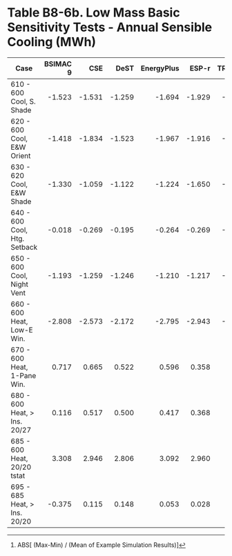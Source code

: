 # Table B8-6b. Low Mass Basic Sensitivity Tests - Annual Sensible Cooling (MWh)
| Case |BSIMAC 9 |CSE |DeST |EnergyPlus |ESP-r |TRNSYS | |Min |Max |Mean |Dev % [^1] | |TestSoftware1 |
|-----|-----:|-----:|-----:|-----:|-----:|-----:|-----:|-----:|-----:|-----:|-----:|-----:|-----:|
| 610 - 600 Cool, S. Shade |-1.523 |-1.531 |-1.259 |-1.694 |-1.929 |-1.663 | |-1.929 |-1.259 |-1.600 |41.9 | |-1.694 |
| 620 - 600 Cool, E&W Orient |-1.418 |-1.834 |-1.523 |-1.967 |-1.916 |-1.939 | |-1.967 |-1.418 |-1.766 |31.1 | |-1.967 |
| 630 - 620 Cool, E&W Shade |-1.330 |-1.059 |-1.122 |-1.224 |-1.650 |-1.268 | |-1.650 |-1.059 |-1.276 |46.4 | |-1.224 |
| 640 - 600 Cool, Htg. Setback |-0.018 |-0.269 |-0.195 |-0.264 |-0.269 |-0.302 | |-0.302 |-0.018 |-0.220 |129.5 | |-0.264 |
| 650 - 600 Cool, Night Vent |-1.193 |-1.259 |-1.246 |-1.210 |-1.217 |-1.147 | |-1.259 |-1.147 |-1.212 |9.2 | |-1.210 |
| 660 - 600 Heat, Low-E Win. |-2.808 |-2.573 |-2.172 |-2.795 |-2.943 |-2.813 | |-2.943 |-2.172 |-2.684 |28.7 | |-2.795 |
| 670 - 600 Heat, 1-Pane Win. |0.717 |0.665 |0.522 |0.596 |0.358 |0.418 | |0.358 |0.717 |0.546 |65.7 | |0.596 |
| 680 - 600 Heat, > Ins. 20/27 |0.116 |0.517 |0.500 |0.417 |0.368 |0.530 | |0.116 |0.530 |0.408 |101.5 | |0.417 |
| 685 - 600 Heat, 20/20 tstat |3.308 |2.946 |2.806 |3.092 |2.960 |3.072 | |2.806 |3.308 |3.031 |16.6 | |3.092 |
| 695 - 685 Heat, > Ins. 20/20 |-0.375 |0.115 |0.148 |0.053 |0.028 |0.188 | |-0.375 |0.188 |0.026 |2160.6 | |0.053 |

[^1]: ABS[ (Max-Min) / (Mean of Example Simulation Results)]

